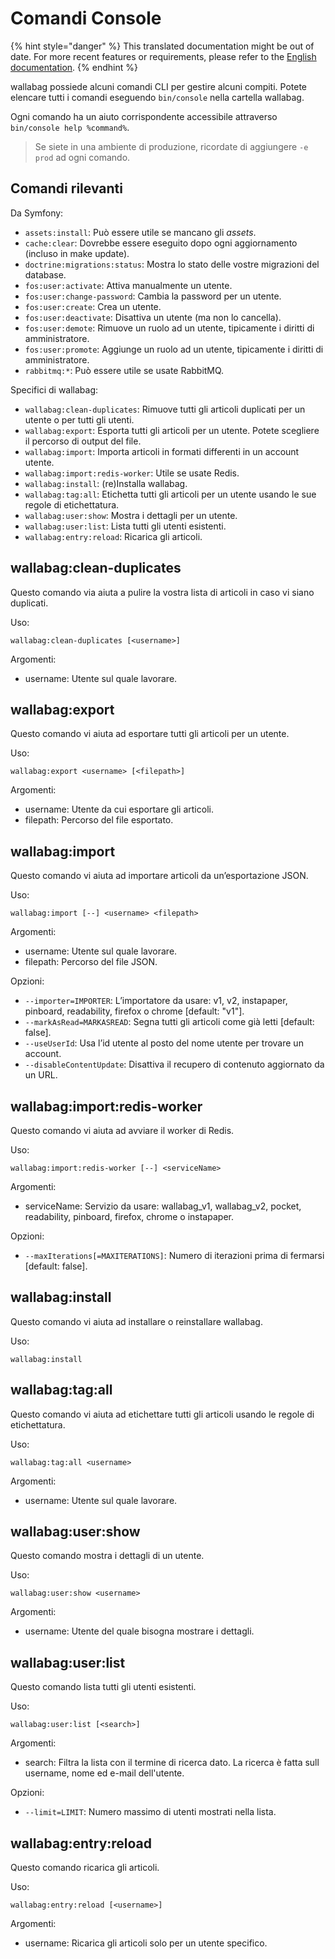 # Comandi Console

{% hint style="danger" %}
This translated documentation might be out of date. For more recent features or requirements, please refer to the [English documentation](https://doc.wallabag.org/en/).
{% endhint %}


wallabag possiede alcuni comandi CLI per gestire alcuni compiti. Potete elencare tutti i comandi eseguendo `bin/console` nella cartella wallabag.

Ogni comando ha un aiuto corrispondente accessibile attraverso `bin/console help %command%`.

> Se siete in una ambiente di produzione, ricordate di aggiungere `-e prod` ad ogni comando.

Comandi rilevanti
-----------------------

Da Symfony:

 - `assets:install`: Può essere utile se mancano gli *assets*.
 - `cache:clear`: Dovrebbe essere eseguito dopo ogni aggiornamento (incluso in make update).
 - `doctrine:migrations:status`: Mostra lo stato delle vostre migrazioni del database.
 - `fos:user:activate`: Attiva manualmente un utente.
 - `fos:user:change-password`: Cambia la password per un utente.
 - `fos:user:create`: Crea un utente.
 - `fos:user:deactivate`: Disattiva un utente (ma non lo cancella).
 - `fos:user:demote`: Rimuove un ruolo ad un utente, tipicamente i diritti di amministratore.
 - `fos:user:promote`: Aggiunge un ruolo ad un utente, tipicamente i diritti di amministratore.
 - `rabbitmq:*`: Può essere utile se usate RabbitMQ.

Specifici di wallabag:

 - `wallabag:clean-duplicates`: Rimuove tutti gli articoli duplicati per un utente o per tutti gli utenti.
 - `wallabag:export`: Esporta tutti gli articoli per un utente. Potete scegliere il percorso di output del file.
 - `wallabag:import`: Importa articoli in formati differenti in un account utente.
 - `wallabag:import:redis-worker`: Utile se usate Redis.
 - `wallabag:install`: (re)Installa wallabag.
 - `wallabag:tag:all`: Etichetta tutti gli articoli per un utente usando le sue regole di etichettatura.
 - `wallabag:user:show`: Mostra i dettagli per un utente.
 - `wallabag:user:list`: Lista tutti gli utenti esistenti.
 - `wallabag:entry:reload`: Ricarica gli articoli.

wallabag:clean-duplicates
----------------------------------

Questo comando via aiuta a pulire la vostra lista di articoli in caso vi siano duplicati.

Uso:

```
wallabag:clean-duplicates [<username>]
```

Argomenti:

 - username: Utente sul quale lavorare.


wallabag:export
---------------------

Questo comando vi aiuta ad esportare tutti gli articoli per un utente.

Uso:

```
wallabag:export <username> [<filepath>]
```

Argomenti:

 - username: Utente da cui esportare gli articoli.
 - filepath: Percorso del file esportato.


wallabag:import
---------------------

Questo comando vi aiuta ad importare articoli da un’esportazione JSON.

Uso:

```
wallabag:import [--] <username> <filepath>
```

Argomenti:

 - username: Utente sul quale lavorare.
 - filepath: Percorso del file JSON.

Opzioni:

 - `--importer=IMPORTER`: L’importatore da usare: v1, v2, instapaper, pinboard, readability, firefox o chrome [default: "v1"].
 - `--markAsRead=MARKASREAD`: Segna tutti gli articoli come già letti [default: false].
 - `--useUserId`: Usa l’id utente al posto del nome utente per trovare un account.
 - `--disableContentUpdate`: Disattiva il recupero di contenuto aggiornato da un URL.


wallabag:import:redis-worker
--------------------------------------

Questo comando vi aiuta ad avviare il worker di Redis.		

Uso:

```
wallabag:import:redis-worker [--] <serviceName>
```

Argomenti:

 - serviceName: Servizio da usare: wallabag_v1, wallabag_v2, pocket, readability, pinboard, firefox, chrome o instapaper.

Opzioni:

 - `--maxIterations[=MAXITERATIONS]`: Numero di iterazioni prima di fermarsi [default: false].


wallabag:install
---------------------

Questo comando vi aiuta ad installare o reinstallare wallabag.

Uso:

```
wallabag:install
```


wallabag:tag:all
---------------------

Questo comando vi aiuta ad etichettare tutti gli articoli usando le regole di etichettatura.

Uso:

```
wallabag:tag:all <username>
```

Argomenti:
 - username: Utente sul quale lavorare.


wallabag:user:show
--------------------------

Questo comando mostra i dettagli di un utente.

Uso:

```
wallabag:user:show <username>
```

Argomenti:
 - username: Utente del quale bisogna mostrare i dettagli.

wallabag:user:list
------------------

Questo comando lista tutti gli utenti esistenti.

Uso:

```
wallabag:user:list [<search>]
```

Argomenti:
 - search: Filtra la lista con il termine di ricerca dato. La ricerca è fatta sull username, nome ed e-mail dell'utente.

Opzioni:
 - `--limit=LIMIT`: Numero massimo di utenti mostrati nella lista.


wallabag:entry:reload
---------------------

Questo comando ricarica gli articoli.

Uso:

```
wallabag:entry:reload [<username>]
```

Argomenti:
 - username: Ricarica gli articoli solo per un utente specifico.
